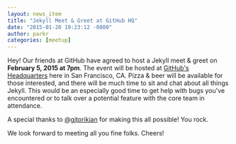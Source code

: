 ```yaml
---
layout: news_item
title: "Jekyll Meet & Greet at GitHub HQ"
date: "2015-01-20 19:23:12 -0800"
author: parkr
categories: [meetup]
---
```


Hey! Our friends at GitHub have agreed to host a Jekyll meet & greet on
**February 5, 2015 at 7pm**. The event will be hosted at [GitHub's
Headquarters](https://www.google.com/maps/place/GitHub/@37.782084,-122.391403)
here in San Francisco, CA. Pizza & beer will be available for those interested,
and there will be much time to sit and chat about all things Jekyll. This would
be an especially good time to get help with bugs you've encountered or to talk
over a potential feature with the core team in attendance.

A special thanks to [@gjtorikian](https://github.com/gjtorikian) for making this
all possible! You rock.

We look forward to meeting all you fine folks. Cheers!
